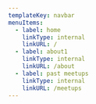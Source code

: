 ```yaml
---
templateKey: navbar
menuItems:
  - label: home
    linkType: internal
    linkURL: /
  - label: about1
    linkType: internal
    linkURL: /about
  - label: past meetups
    linkType: internal
    linkURL: /meetups
---
```


